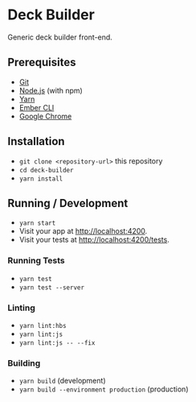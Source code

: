 # Deck Builder

Generic deck builder front-end.

## Prerequisites

* [Git](https://git-scm.com/)
* [Node.js](https://nodejs.org/) (with npm)
* [Yarn](https://yarnpkg.com/)
* [Ember CLI](https://ember-cli.com/)
* [Google Chrome](https://google.com/chrome/)

## Installation

* `git clone <repository-url>` this repository
* `cd deck-builder`
* `yarn install`

## Running / Development

* `yarn start`
* Visit your app at [http://localhost:4200](http://localhost:4200).
* Visit your tests at [http://localhost:4200/tests](http://localhost:4200/tests).

### Running Tests

* `yarn test`
* `yarn test --server`

### Linting

* `yarn lint:hbs`
* `yarn lint:js`
* `yarn lint:js -- --fix`

### Building

* `yarn build` (development)
* `yarn build --environment production` (production)
